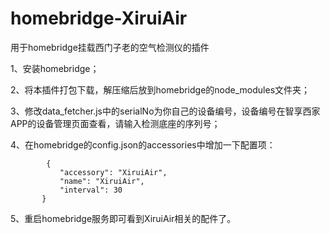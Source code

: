 # homebridge-XiruiAir
 用于homebridge挂载西门子老的空气检测仪的插件

 1、安装homebridge；

 2、将本插件打包下载，解压缩后放到homebridge的node_modules文件夹；

 3、修改data_fetcher.js中的serialNo为你自己的设备编号，设备编号在智享西家APP的设备管理页面查看，请输入检测底座的序列号；

 4、在homebridge的config.json的accessories中增加一下配置项：
 ~~~
         {
            "accessory": "XiruiAir",
            "name": "XiruiAir",
            "interval": 30
        }
~~~
5、重启homebridge服务即可看到XiruiAir相关的配件了。
